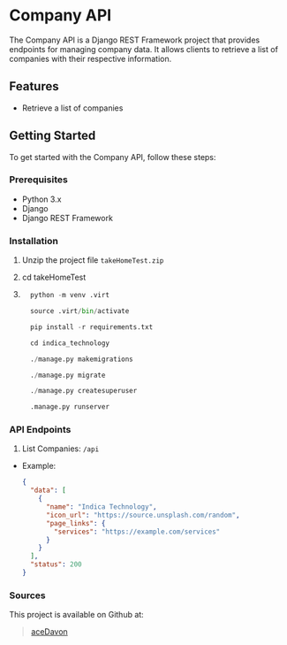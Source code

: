 # Company API

The Company API is a Django REST Framework project that provides endpoints for managing company data. It allows clients to retrieve a list of companies with their respective information.

## Features

- Retrieve a list of companies

## Getting Started

To get started with the Company API, follow these steps:

### Prerequisites

- Python 3.x
- Django
- Django REST Framework

### Installation

1. Unzip the project file `takeHomeTest.zip`

2. cd takeHomeTest
3. ```python
     python -m venv .virt

     source .virt/bin/activate

     pip install -r requirements.txt

     cd indica_technology

     ./manage.py makemigrations

     ./manage.py migrate

     ./manage.py createsuperuser

     .manage.py runserver

   ```

### API Endpoints

1. List Companies: `/api`

- Example:

  ```json
  {
    "data": [
      {
        "name": "Indica Technology",
        "icon_url": "https://source.unsplash.com/random",
        "page_links": {
          "services": "https://example.com/services"
        }
      }
    ],
    "status": 200
  }
  ```

### Sources

This project is available on Github at:
> [aceDavon](https://github.com/acedavon/indica_technology)
